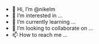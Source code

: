 - 👋 Hi, I’m @nikelm
- 👀 I’m interested in ...
- 🌱 I’m currently learning ...
- 💞️ I’m looking to collaborate on ...
- 📫 How to reach me ...

<!---
nikelm/nikelm is a ✨ special ✨ repository because its `README.md` (this file) appears on your GitHub profile.
You can click the Preview link to take a look at your changes.
--->
